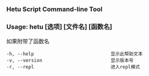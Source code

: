 ### Hetu Script Command-line Tool

### Usage: hetu [选项] [文件名] [函数名]

如果附带了函数名

```
-h, --help                            显示此帮助文本
-v, --version                         显示版本号
-r, --repl                            进入repl模式
```

